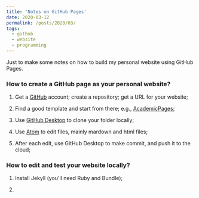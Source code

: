 ```yaml
---
title: 'Notes on GitHub Pages'
date: 2020-03-12
permalink: /posts/2020/03/
tags:
  - github
  - website
  - programming
---
```


Just to make some notes on how to build my personal website using GitHub Pages.

### How to create a GitHub page as your personal website?

1. Get a [GitHub](https://github.com/) account; create a repository; get a URL for your website;

2. Find a good template and start from there; e.g., [AcademicPages](https://github.com/academicpages/academicpages.github.io);

3. Use [GitHub Desktop](https://desktop.github.com/) to clone your folder locally;

4. Use [Atom](https://atom.io/) to edit files, mainly mardown and html files;

5. After each edit, use GitHub Desktop to make commit, and push it to the cloud;


### How to edit and test your website locally?

1. Install Jekyll (you'll need Ruby and Bundle);

2.
